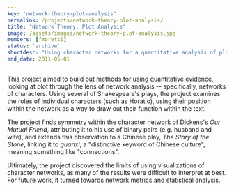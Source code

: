 ```yaml
---
key: 'network-theory-plot-analysis'
permalink: /projects/network-theory-plot-analysis/
title: "Network Theory, Plot Analysis"
image: /assets/images/network-theory-plot-analysis.jpg
members: [fmoretti]
status: 'archive'
shortdesc: "Using character networks for a quantitative analysis of plot"
end_date: 2011-05-01
---
```


This project aimed to build out methods for using quantitative evidence, looking at plot through the lens of network analysis -- specifically, networks of characters. Using several of Shakespeare's plays, the project examines the roles of individual characters (such as Horatio), using their position within the network as a way to draw out their function within the text.

The project finds symmetry within the character network of Dickens's *Our Mutual Friend*, attributing it to his use of binary pairs (e.g. husband and wife), and extends this observation to a Chinese play, *The Story of the Stone*, linking it to *guanxi*, a "distinctive keyword of Chinese culture", meaning something like "connections".

Ultimately, the project discovered the limits of using visualizations of character networks, as many of the results were difficult to interpret at best. For future work, it turned towards network metrics and statistical analysis.
